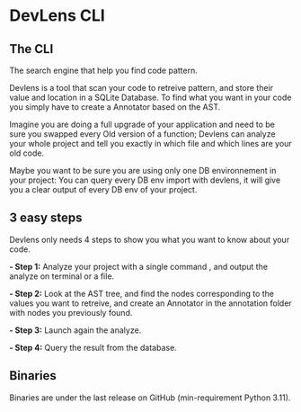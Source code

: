 # DevLens CLI

## The CLI

The search engine that help you find code pattern.

Devlens is a tool that scan your code to retreive pattern, and store their value and location in a SQLite Database. 
To find what you want in your code you simply have to create a Annotator based on the AST.

Imagine you are doing a full upgrade of your application and need to be sure you swapped every Old version of a function;
Devlens can analyze your whole project and tell you exactly in which file and which lines are your old code.

Maybe you want to be sure you are using only one DB environnement in your project: You can query every DB env import with devlens, it will give you a clear output of every DB env of your project.


## 3 easy steps

Devlens only needs 4 steps to show you what you want to know about your code.

**- Step 1:** Analyze your project with a single command , and output the analyze on terminal or a file.

**- Step 2:** Look at the AST tree, and find the nodes corresponding to the values you want to retreive, and create an Annotator in the annotation folder with nodes you previously found.

**- Step 3:** Launch again the analyze.

**- Step 4:** Query the result from the database.




## Binaries

Binaries are under the last release on GitHub (min-requirement Python 3.11).